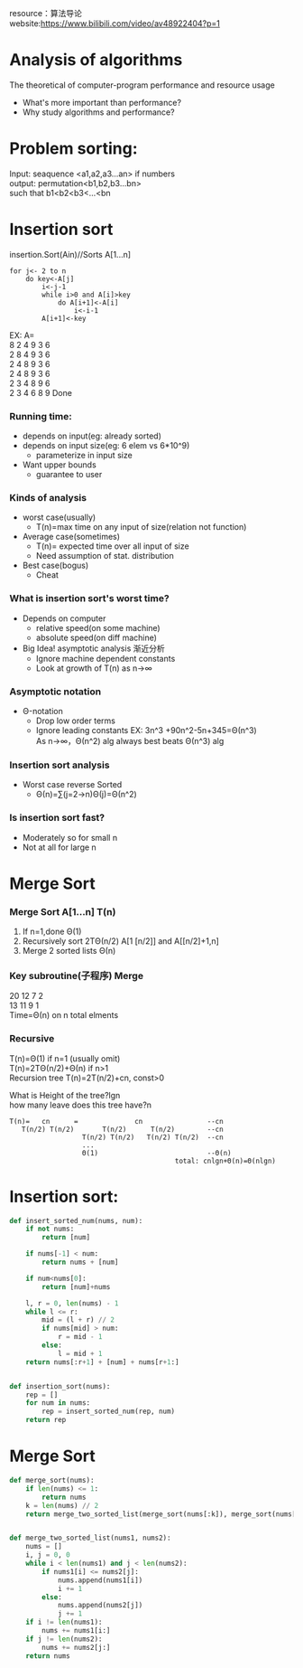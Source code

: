 resource：算法导论  
website:https://www.bilibili.com/video/av48922404?p=1  

# Analysis of algorithms
The theoretical of computer-program performance and resource usage
* What's more important than performance?
* Why study algorithms and performance?


# Problem sorting:
Input: seaquence <a1,a2,a3...an> if numbers  
output: permutation<b1,b2,b3...bn>  
such that b1<b2<b3<...<bn  

# Insertion sort
insertion.Sort(Ain)//Sorts A[1...n]
```
for j<- 2 to n
    do key<-A[j]
        i<-j-1
        while i>0 and A[i]>key
            do A[i+1]<-A[i]
                i<-i-1
        A[i+1]<-key
```
        
EX: 
A=  
  8 2 4 9 3 6  
  2 8 4 9 3 6  
  2 4 8 9 3 6  
  2 4 8 9 3 6   
  2 3 4 8 9 6  
  2 3 4 6 8 9 Done  
  
### Running time:
* depends on input(eg: already sorted)
* depends on input size(eg: 6 elem vs 6*10^9)
    * parameterize in input size
* Want upper bounds
    * guarantee to user
   
### Kinds of analysis
* worst case(usually)
    * T(n)=max time on any input of size(relation not function)
* Average case(sometimes)
    * T(n)= expected time over all input of size
    * Need assumption of stat. distribution
* Best case(bogus)
    * Cheat

### What is insertion sort's worst time?
* Depends on computer
    * relative speed(on some machine)
    * absolute speed(on diff machine)
* Big Idea! asymptotic analysis 渐近分析
    * Ignore machine dependent constants
    * Look at growth of T(n) as n->∞
    
### Asymptotic notation
* Θ-notation
    * Drop low order terms
    * Ignore leading constants
EX: 3n^3 +90n^2-5n+345=Θ(n^3)  
As n->∞，Θ(n^2) alg always best beats Θ(n^3) alg  

### Insertion sort analysis
* Worst case reverse Sorted
    * Θ(n)=∑(j=2->n)Θ(j)=Θ(n^2)

### Is insertion sort fast?
* Moderately so for small n
* Not at all for large n


# Merge Sort
### Merge Sort A[1...n]                 T(n)    
1. If n=1,done                      Θ(1)
2. Recursively sort                 2TΘ(n/2)
    A[1 [n/2]] and A[[n/2]+1,n]
3. Merge 2 sorted lists              Θ(n)

### Key subroutine(子程序) Merge  
20 12 7 2  
13 11 9 1  
Time=Θ(n) on n total elments  

### Recursive  
T(n)=Θ(1) if n=1 (usually omit)  
T(n)=2TΘ(n/2)+Θ(n) if n>1  
Recursion tree T(n)=2T(n/2)+cn, const>0 
 
What is Height of the tree?lgn  
how many leave does this tree have?n  
```
T(n)=   cn      =              cn                --cn
   T(n/2) T(n/2)       T(n/2)      T(n/2)        --cn
                  T(n/2) T(n/2)   T(n/2) T(n/2)  --cn
                  ...
                  Θ(1)                           --Θ(n)
                                         total: cnlgn+Θ(n)=Θ(nlgn)
```

# Insertion sort:
```python
def insert_sorted_num(nums, num):
    if not nums:
        return [num]

    if nums[-1] < num:
        return nums + [num]

    if num<nums[0]:
        return [num]+nums

    l, r = 0, len(nums) - 1
    while l <= r:
        mid = (l + r) // 2
        if nums[mid] > num:
            r = mid - 1
        else:
            l = mid + 1
    return nums[:r+1] + [num] + nums[r+1:]


def insertion_sort(nums):
    rep = []
    for num in nums:
        rep = insert_sorted_num(rep, num)
    return rep
```
# Merge Sort
```python
def merge_sort(nums):
    if len(nums) <= 1:
        return nums
    k = len(nums) // 2
    return merge_two_sorted_list(merge_sort(nums[:k]), merge_sort(nums[k:]))


def merge_two_sorted_list(nums1, nums2):
    nums = []
    i, j = 0, 0
    while i < len(nums1) and j < len(nums2):
        if nums1[i] <= nums2[j]:
            nums.append(nums1[i])
            i += 1
        else:
            nums.append(nums2[j])
            j += 1
    if i != len(nums1):
        nums += nums1[i:]
    if j != len(nums2):
        nums += nums2[j:]
    return nums

```